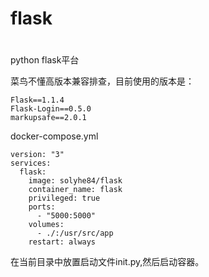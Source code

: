 # flask
#  
python flask平台  

菜鸟不懂高版本兼容排查，目前使用的版本是：  
```
Flask==1.1.4  
Flask-Login==0.5.0  
markupsafe==2.0.1  
```

docker-compose.yml  
```
version: "3"
services:
  flask:
    image: solyhe84/flask
    container_name: flask
    privileged: true
    ports:
      - "5000:5000"
    volumes:
      - ./:/usr/src/app
    restart: always
```
在当前目录中放置启动文件init.py,然后启动容器。


